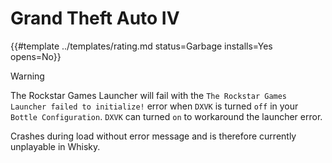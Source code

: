 # Grand Theft Auto IV
<!-- script:Aliases [
    "GTA 4",
    "GTA IV",
    "Grand Theft Auto 4"
] -->

{{#template ../templates/rating.md status=Garbage installs=Yes opens=No}}

> [!WARNING]
> The Rockstar Games Launcher will fail with the `The Rockstar Games Launcher failed to initialize!` error when `DXVK` is turned `off` in your `Bottle Configuration`. `DXVK` can turned `on` to workaround the launcher error.

Crashes during load without error message and is therefore currently unplayable in Whisky.
